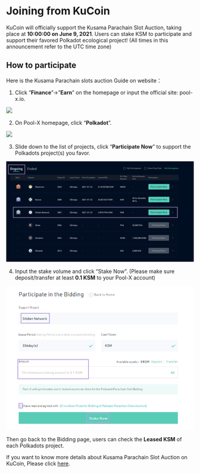 # Joining from KuCoin

KuCoin will officially support the Kusama Parachain Slot Auction, taking place at **10:00:00 on June 9, 2021**. Users can stake KSM to participate and support their favored Polkadot ecological project! \(All times in this announcement refer to the UTC time zone\)

## **How to participate**

Here is the Kusama Parachain slots auction Guide on website：

1. Click ”**Finance**”→”**Earn**” on the homepage or input the official site: pool-x.io.

![](https://miro.medium.com/max/1222/1*GL1T7hkfM_8KHlTOsA0dAQ.png)

2. On Pool-X homepage, click “**Polkadot**”.

![](https://miro.medium.com/max/1224/1*qY_XNK01oHr4Z8nubsT6eg.png)

3. Slide down to the list of projects, click “**Participate Now**” to support the Polkadots project\(s\) you favor.

![](../../../.gitbook/assets/01%20%284%29.png)

 4. Input the stake volume and click “Stake Now”. \(Please make sure deposit/transfer at least **0.1 KSM** to your Pool-X account\)

![](../../../.gitbook/assets/02%20%284%29.png)

Then go back to the Bidding page, users can check the **Leased KSM** of each Polkadots project.

If you want to know more details about Kusama Parachain Slot Auction on KuCoin, Please click [here](https://www.kucoin.top/news/kucoin-will-support-the-kusama-parachain-slot-auction).

